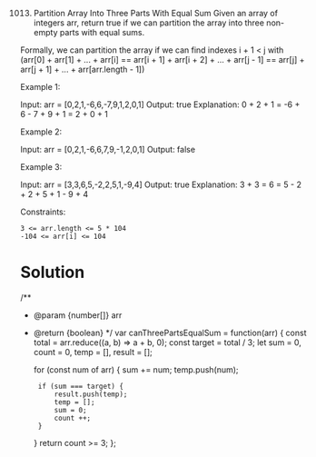 1013. Partition Array Into Three Parts With Equal Sum
Given an array of integers arr, return true if we can partition the array into three non-empty parts with equal sums.

Formally, we can partition the array if we can find indexes i + 1 < j with (arr[0] + arr[1] + ... + arr[i] == arr[i + 1] + arr[i + 2] + ... + arr[j - 1] == arr[j] + arr[j + 1] + ... + arr[arr.length - 1])

 

Example 1:

Input: arr = [0,2,1,-6,6,-7,9,1,2,0,1]
Output: true
Explanation: 0 + 2 + 1 = -6 + 6 - 7 + 9 + 1 = 2 + 0 + 1

Example 2:

Input: arr = [0,2,1,-6,6,7,9,-1,2,0,1]
Output: false

Example 3:

Input: arr = [3,3,6,5,-2,2,5,1,-9,4]
Output: true
Explanation: 3 + 3 = 6 = 5 - 2 + 2 + 5 + 1 - 9 + 4

 

Constraints:

    3 <= arr.length <= 5 * 104
    -104 <= arr[i] <= 104

# Solution
/**
 * @param {number[]} arr
 * @return {boolean}
 */
var canThreePartsEqualSum = function(arr) {
  const total = arr.reduce((a, b) => a + b, 0);
    const target = total / 3;
    let sum = 0, count = 0, temp = [], result = [];

    for (const num of arr) {
        sum += num;
        temp.push(num);

        if (sum === target) {
            result.push(temp);
            temp = [];
            sum = 0;
            count ++;
        }
    }
    return count >= 3;
};
